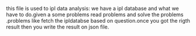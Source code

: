 this file is used to ipl data analysis:
we have a ipl database and what we have to do.given a some problems read problems 
and solve the problems .problems like fetch the ipldatabse based on question.once you got the rigth result then you
write the result on  json file.